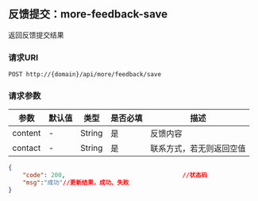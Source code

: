 ##  反馈提交：more-feedback-save

返回反馈提交结果

### 请求URI

`POST http://{domain}/api/more/feedback/save`

### 请求参数
参数 | 默认值 | 类型 | 是否必填 | 描述 
--------- | ------- | --------- | ------- | ----------- 
content| - | String | 是 | 反馈内容
contact| - | String | 是 | 联系方式，若无则返回空值


```json
{
    "code": 200,                                 //状态码
    "msg":"成功"//更新结果，成功、失败
}
```
